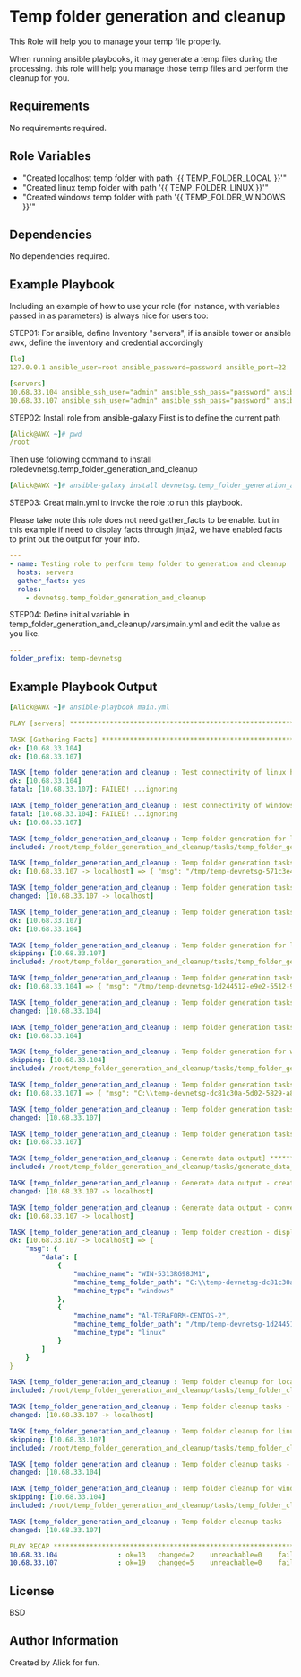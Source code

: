 Temp folder generation and cleanup
=========

This Role will help you to manage your temp file properly.

When running ansible playbooks, it may generate a temp files during the processing. 
this role will help you manage those temp files and perform the cleanup for you.

Requirements
------------

No requirements required.

Role Variables
--------------

+ "Created localhost temp folder with path '{{ TEMP_FOLDER_LOCAL }}'"
+ "Created linux temp folder with path '{{ TEMP_FOLDER_LINUX }}'"
+ "Created windows temp folder with path '{{ TEMP_FOLDER_WINDOWS }}'"

Dependencies
------------

No dependencies required.

Example Playbook
----------------

Including an example of how to use your role (for instance, with variables passed in as parameters) is always nice for users too:

STEP01: For ansible, define Inventory "servers", if is ansible tower or ansible awx, define the inventory and credential accordingly

```yaml
[lo]
127.0.0.1 ansible_user=root ansible_password=password ansible_port=22

[servers]
10.68.33.104 ansible_ssh_user="admin" ansible_ssh_pass="password" ansible_ssh_port=22
10.68.33.107 ansible_ssh_user="admin" ansible_ssh_pass="password" ansible_ssh_port=5985 ansible_connection="winrm" ansible_winrm_server_cert_validation=ignore
```

STEP02: Install role from ansible-galaxy
First is to define the current path
```yaml
[Alick@AWX ~]# pwd
/root
```
Then use following command to install roledevnetsg.temp_folder_generation_and_cleanup
```yaml
[Alick@AWX ~]# ansible-galaxy install devnetsg.temp_folder_generation_and_cleanup --roles-path /root
```

STEP03: Creat main.yml to invoke the role to run this playbook.

Please take note this role does not need gather_facts to be enable.
but in this example if need to display facts through jinja2, we have enabled facts to print out the output for your info.
```yaml
---
- name: Testing role to perform temp folder to generation and cleanup
  hosts: servers
  gather_facts: yes
  roles:
    - devnetsg.temp_folder_generation_and_cleanup
```
STEP04: Define initial variable in temp_folder_generation_and_cleanup/vars/main.yml and edit the value as you like.
```yaml
---
folder_prefix: temp-devnetsg
```

Example Playbook Output
-----------------------
```yaml
[Alick@AWX ~]# ansible-playbook main.yml

PLAY [servers] ***********************************************************************************************************************************************

TASK [Gathering Facts] ***************************************************************************************************************************************
ok: [10.68.33.104]
ok: [10.68.33.107]

TASK [temp_folder_generation_and_cleanup : Test connectivity of linux hosts] *********************************************************************************
ok: [10.68.33.104]
fatal: [10.68.33.107]: FAILED! ...ignoring

TASK [temp_folder_generation_and_cleanup : Test connectivity of windows hosts] *******************************************************************************
fatal: [10.68.33.104]: FAILED! ...ignoring
ok: [10.68.33.107]

TASK [temp_folder_generation_and_cleanup : Temp folder generation for localhost] *****************************************************************************
included: /root/temp_folder_generation_and_cleanup/tasks/temp_folder_generation/temp_folder_generation_for_localhost.yml for 10.68.33.107, 10.68.33.104

TASK [temp_folder_generation_and_cleanup : Temp folder generation tasks -  generate temp folder path for localhost] ******************************************
ok: [10.68.33.107 -> localhost] => { "msg": "/tmp/temp-devnetsg-571c3e4f-26f8-5d50-8fb2-01079ca9e7f5" }

TASK [temp_folder_generation_and_cleanup : Temp folder generation tasks -  generate temp folder for localhost] ***********************************************
changed: [10.68.33.107 -> localhost]

TASK [temp_folder_generation_and_cleanup : Temp folder generation tasks -  generate variable for localhost] **************************************************
ok: [10.68.33.107]
ok: [10.68.33.104]

TASK [temp_folder_generation_and_cleanup : Temp folder generation for linux/unix] ****************************************************************************
skipping: [10.68.33.107]
included: /root/temp_folder_generation_and_cleanup/tasks/temp_folder_generation/temp_folder_generation_for_linux.yml for 10.68.33.104

TASK [temp_folder_generation_and_cleanup : Temp folder generation tasks -  generate temp folder path for linux] **********************************************
ok: [10.68.33.104] => { "msg": "/tmp/temp-devnetsg-1d244512-e9e2-5512-902d-b32e5116e814" }

TASK [temp_folder_generation_and_cleanup : Temp folder generation tasks -  generate temp folder for linux] ***************************************************
changed: [10.68.33.104]

TASK [temp_folder_generation_and_cleanup : Temp folder generation tasks -  generate variable for linux] ******************************************************
ok: [10.68.33.104]

TASK [temp_folder_generation_and_cleanup : Temp folder generation for windows] *******************************************************************************
skipping: [10.68.33.104]
included: /root/temp_folder_generation_and_cleanup/tasks/temp_folder_generation/temp_folder_generation_for_windows.yml for 10.68.33.107

TASK [temp_folder_generation_and_cleanup : Temp folder generation tasks -  generate temp folder path for windows] ********************************************
ok: [10.68.33.107] => { "msg": "C:\\temp-devnetsg-dc81c30a-5d02-5829-a8d1-67fc68da1a8f" }

TASK [temp_folder_generation_and_cleanup : Temp folder generation tasks -  generate temp folder for windows] *************************************************
changed: [10.68.33.107]

TASK [temp_folder_generation_and_cleanup : Temp folder generation tasks -  generate variable for windows] ****************************************************
ok: [10.68.33.107]

TASK [temp_folder_generation_and_cleanup : Generate data output] *********************************************************************************************
included: /root/temp_folder_generation_and_cleanup/tasks/generate_data_output/generate_data_output.yml for 10.68.33.107, 10.68.33.104

TASK [temp_folder_generation_and_cleanup : Generate data output - create a jinja2 template to use variable] **************************************************
changed: [10.68.33.107 -> localhost]

TASK [temp_folder_generation_and_cleanup : Generate data output - convert yml to variable] *******************************************************************
ok: [10.68.33.107 -> localhost]

TASK [temp_folder_generation_and_cleanup : Temp folder creation - display on screen] *************************************************************************
ok: [10.68.33.107 -> localhost] => {
    "msg": {
        "data": [
            {
                "machine_name": "WIN-5313RG98JM1", 
                "machine_temp_folder_path": "C:\\temp-devnetsg-dc81c30a-5d02-5829-a8d1-67fc68da1a8f", 
                "machine_type": "windows"
            }, 
            {
                "machine_name": "Al-TERAFORM-CENTOS-2", 
                "machine_temp_folder_path": "/tmp/temp-devnetsg-1d244512-e9e2-5512-902d-b32e5116e814", 
                "machine_type": "linux"
            }
        ]
    }
}

TASK [temp_folder_generation_and_cleanup : Temp folder cleanup for localhost] ********************************************************************************
included: /root/temp_folder_generation_and_cleanup/tasks/temp_folder_cleanup/temp_folder_cleanup_for_localhost.yml for 10.68.33.107, 10.68.33.104

TASK [temp_folder_generation_and_cleanup : Temp folder cleanup tasks -  cleanup temp folder for localhost] ***************************************************
changed: [10.68.33.107 -> localhost]

TASK [temp_folder_generation_and_cleanup : Temp folder cleanup for linux/unix] *******************************************************************************
skipping: [10.68.33.107]
included: /root/temp_folder_generation_and_cleanup/tasks/temp_folder_cleanup/temp_folder_cleanup_for_linux.yml for 10.68.33.104

TASK [temp_folder_generation_and_cleanup : Temp folder cleanup tasks -  cleanup temp folder for linux/unix] **************************************************
changed: [10.68.33.104]

TASK [temp_folder_generation_and_cleanup : Temp folder cleanup for windows] **********************************************************************************
skipping: [10.68.33.104]
included: /root/temp_folder_generation_and_cleanup/tasks/temp_folder_cleanup/temp_folder_cleanup_for_windows.yml for 10.68.33.107

TASK [temp_folder_generation_and_cleanup : Temp folder cleanup tasks -  cleanup temp folder for windows] *****************************************************
changed: [10.68.33.107]

PLAY RECAP ***************************************************************************************************************************************************
10.68.33.104               : ok=13   changed=2    unreachable=0    failed=0    skipped=2    rescued=0    ignored=1   
10.68.33.107               : ok=19   changed=5    unreachable=0    failed=0    skipped=2    rescued=0    ignored=1  
```

License
-------

BSD

Author Information
------------------

Created by Alick for fun.
